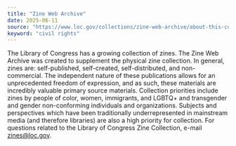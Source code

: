 ```yaml
---
title: "Zine Web Archive"
date: 2025-06-11
source: "https://www.loc.gov/collections/zine-web-archive/about-this-collection/"
keyword: "civil rights"
---
```


The Library of Congress has a growing collection of zines. The Zine Web Archive was created to supplement the physical zine collection. In general, zines are: self-published, self-created, self-distributed, and non-commercial. The independent nature of these publications allows for an unprecedented freedom of expression, and as such, these materials are incredibly valuable primary source materials. Collection priorities include zines by people of color, women, immigrants, and LGBTQ+ and transgender and gender non-conforming individuals and organizations. Subjects and perspectives which have been traditionally underrepresented in mainstream media (and therefore libraries) are also a high priority for collection. For questions related to the Library of Congress Zine Collection, e-mail zines@loc.gov.

